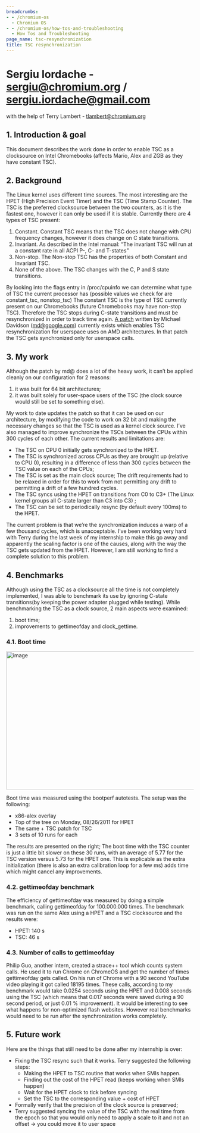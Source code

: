 ```yaml
---
breadcrumbs:
- - /chromium-os
  - Chromium OS
- - /chromium-os/how-tos-and-troubleshooting
  - How Tos and Troubleshooting
page_name: tsc-resynchronization
title: TSC resynchronization
---
```


# Sergiu Iordache - sergiu@chromium.org / sergiu.iordache@gmail.com

with the help of Terry Lambert - tlambert@chromium.org

## 1. Introduction & goal

This document describes the work done in order to enable TSC as a clocksource on
Intel Chromebooks (affects Mario, Alex and ZGB as they have constant TSC).

## 2. Background

The Linux kernel uses different time sources. The most interesting are the HPET
(High Precision Event Timer) and the TSC (Time Stamp Counter).
The TSC is the preferred clocksource between the two counters, as it is the
fastest one, however it can only be used if it is stable. Currently there are 4
types of TSC present:

1.  Constant. Constant TSC means that the TSC does not change with CPU
            frequency changes, however it does change on C state transitions.
2.  Invariant. As described in the Intel manual: “The invariant TSC will
            run at a constant rate in all ACPI P-, C- and T-states”
3.  Non-stop. The Non-stop TSC has the properties of both Constant and
            Invariant TSC.
4.  None of the above. The TSC changes with the C, P and S state
            transitions.

By looking into the flags entry in /proc/cpuinfo we can determine what type of
TSC the current processor has (possible values we check for are constant_tsc,
nonstop_tsc)
The constant TSC is the type of TSC currently present on our Chromebooks (future
Chromebooks may have non-stop TSC). Therefore the TSC stops during C-state
transitions and must be resynchronized in order to track time again.
[A patch](https://lkml.org/lkml/2008/9/25/451) written by Michael Davidson
(md@google.com) currently exists which enables TSC resynchronization for
userspace uses on AMD architectures. In that patch the TSC gets synchronized
only for userspace calls.

## 3. My work

Although the patch by md@ does a lot of the heavy work, it can’t be applied
cleanly on our configuration for 2 reasons:

1.  it was built for 64 bit architectures;
2.  it was built solely for user-space users of the TSC (the clock
            source would still be set to something else).

My work to date updates the patch so that it can be used on our architecture, by
modifying the code to work on 32 bit and making the necessary changes so that
the TSC is used as a kernel clock source.
I’ve also managed to improve synchronize the TSCs between the CPUs within 300
cycles of each other.
The current results and limitations are:

*   The TSC on CPU 0 initially gets synchronized to the HPET.
*   The TSC is synchronized across CPUs as they are brought up (relative
            to CPU 0), resulting in a difference of less than 300 cycles between
            the TSC value on each of the CPUs;
*   The TSC is set as the main clock source; The drift requirements had
            to be relaxed in order for this to work from not permitting any
            drift to permitting a drift of a few hundred cycles.
*   The TSC syncs using the HPET on transitions from C0 to C3+ (The
            Linux kernel groups all C-state larger than C3 into C3) ;
*   The TSC can be set to periodically resync (by default every 100ms)
            to the HPET.

The current problem is that we’re the synchronization induces a warp of a few
thousand cycles, which is unacceptable. I’ve been working very hard with Terry
during the last week of my internship to make this go away and apparently the
scaling factor is one of the causes, along with the way the TSC gets updated
from the HPET. However, I am still working to find a complete solution to this
problem.

## 4. Benchmarks

Although using the TSC as a clocksource all the time is not completely
implemented, I was able to benchmark its use by ignoring C-state transitions(by
keeping the power adapter plugged while testing). While benchmarking the TSC as
a clock source, 2 main aspects were examined:

1.  boot time;
2.  improvements to gettimeofday and clock_gettime.

### 4.1. Boot time

<img alt="image"
src="https://lh4.googleusercontent.com/goxMnnDRXuu_j_4aHBRP_B4aOPiwFUWKYF_EbCUJq4xldKLH0_ro8VRt0SeMlbYz6MOogYrk-e424V9Cvx3Md1oHS-b9y3qUYd3Wms1Xi0i5ZH27tz8"
height=371px; width=600px;>

Boot time was measured using the bootperf autotests. The setup was the
following:

*   x86-alex overlay
*   Top of the tree on Monday, 08/26/2011 for HPET
*   The same + TSC patch for TSC
*   3 sets of 10 runs for each

The results are presented on the right;
The boot time with the TSC counter is just a little bit slower on these 30 runs,
with an average of 5.77 for the TSC version versus 5.73 for the HPET one. This
is explicable as the extra initialization (there is also an extra calibration
loop for a few ms) adds time which might cancel any improvements.

### 4.2. gettimeofday benchmark

The efficiency of gettimeofday was measured by doing a simple benchmark, calling
gettimeofday for 100.000.000 times. The benchmark was run on the same Alex using
a HPET and a TSC clocksource and the results were:

*   HPET: 140 s
*   TSC: 46 s

### 4.3. Number of calls to gettimeofday

Philip Guo, another intern, created a strace++ tool which counts system calls.
He used it to run Chrome on ChromeOS and get the number of times gettimeofday
gets called. On his run of Chrome with a 90 second YouTube video playing it got
called 18195 times. These calls, according to my benchmark would take 0.0254
seconds using the HPET and 0.008 seconds using the TSC (which means that 0.017
seconds were saved during a 90 second period, or just 0.01 % improvement). It
would be interesting to see what happens for non-optimized flash websites.
However real benchmarks would need to be run after the synchronization works
completely.

## 5. Future work

Here are the things that still need to be done after my internship is over:

*   Fixing the TSC resync such that it works. Terry suggested the
            following steps:
    *   Making the HPET to TSC routine that works when SMIs happen.
    *   Finding out the cost of the HPET read (keeps working when SMIs
                happen)
    *   Wait for the HPET clock to tick before syncing
    *   Set the TSC to the corresponding value + cost of HPET
*   Formally verify that the precision of the clock source is preserved;
*   Terry suggested syncing the value of the TSC with the real time from
            the epoch so that you would only need to apply a scale to it and not
            an offset -&gt; you could move it to user space